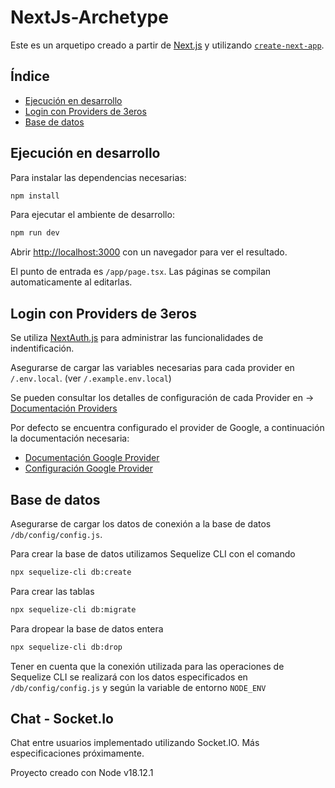# NextJs-Archetype

Este es un arquetipo creado a partir de [Next.js](https://nextjs.org/) y utilizando [`create-next-app`](https://github.com/vercel/next.js/tree/canary/packages/create-next-app).

## Índice

- [Ejecución en desarrollo](<#ejecución-en-desarrollo>)
- [Login con Providers de 3eros](<#login-con-Providers-de-3eros>)
- [Base de datos](<#base-de-datos>)

## Ejecución en desarrollo

Para instalar las dependencias necesarias:

```bash
npm install
```

Para ejecutar el ambiente de desarrollo:

```bash
npm run dev
```

Abrir [http://localhost:3000](http://localhost:3000) con un navegador para ver el resultado.

El punto de entrada es `/app/page.tsx`. Las páginas se compilan automaticamente al editarlas.


## Login con Providers de 3eros

Se utiliza [NextAuth.js](https://https://next-auth.js.org//) para administrar las funcionalidades de indentificación.

Asegurarse de cargar las variables necesarias para cada provider en `/.env.local`. (ver `/.example.env.local`)

Se pueden consultar los detalles de configuración de cada Provider en -> [Documentación Providers](https://next-auth.js.org/providers//)

Por defecto se encuentra configurado el provider de Google, a continuación la documentación necesaria:

* [Documentación Google Provider](https://developers.google.com/identity/protocols/oauth2//)
* [Configuración Google Provider](https://console.developers.google.com/apis/credentials//)


## Base de datos

Asegurarse de cargar los datos de conexión a la base de datos `/db/config/config.js`.

Para crear la base de datos utilizamos Sequelize CLI con el comando

```bash
npx sequelize-cli db:create
```

Para crear las tablas

```bash
npx sequelize-cli db:migrate
```

Para dropear la base de datos entera

```bash
npx sequelize-cli db:drop
```

Tener en cuenta que la conexión utilizada para las operaciones de Sequelize CLI se realizará con los datos especificados en `/db/config/config.js` y según la variable de entorno `NODE_ENV`

## Chat - Socket.Io

Chat entre usuarios implementado utilizando Socket.IO. Más especificaciones próximamente.

Proyecto creado con Node v18.12.1